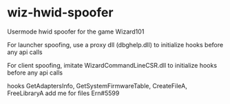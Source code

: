 # wiz-hwid-spoofer
Usermode hwid spoofer for the game Wizard101

For launcher spoofing, use a proxy dll (dbghelp.dll) to initialize hooks before any api calls

For client spoofing, imitate WizardCommandLineCSR.dll to initialize hooks before any api calls

hooks GetAdaptersInfo, GetSystemFirmwareTable, CreateFileA, FreeLibraryA
add me for files Ern#5599
